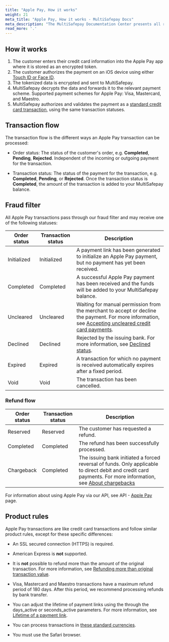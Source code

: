 ```yaml
---
title: "Apple Pay, How it works"
weight: 21
meta_title: "Apple Pay, How it works - MultiSafepay Docs"
meta_description: "The MultiSafepay Documentation Center presents all relevant information about our Plugins and API. You can also find support pages for payment methods, tools and general questions as well as the contact details of our Support and Integration Teams."
read_more: '.'
---
```


## How it works

1. The customer enters their credit card information into the Apple Pay app where it is stored as an encrypted token. 
2. The customer authorizes the payment on an iOS device using either [Touch ID or Face ID](https://www.apple.com/apple-pay). 
3. The tokenized data is encrypted and sent to MultiSafepay.
4. MultiSafepay decrypts the data and forwards it to the relevant payment scheme. Supported payment schemes for Apple Pay: Visa, Mastercard, and Maestro.
5. MultiSafepay authorizes and validates the payment as a [standard credit card transaction](/payment-methods/credit-and-debit-cards), using the same transaction statuses.

## Transaction flow

The transaction flow is the different ways an Apple Pay transaction can be processed:

- Order status: The status of the customer's order, e.g. **Completed**, **Pending**, **Rejected**. Independent of the incoming or outgoing payment for the transaction.

- Transaction status: The status of the payment for the transaction, e.g. **Completed**, **Pending**, or **Rejected**. Once the transaction status is **Completed**, the amount of the transaction is added to your MultiSafepay balance.

## Fraud filter

All Apple Pay transactions pass through our fraud filter and may receive one of the following statuses:

| Order status                      | Transaction status      | Description |
|--------------------------------|-----------|-----------------------------------------------------------------------------------------|
| Initialized | Initialized | A payment link has been generated to initialize an Apple Pay payment, but no payment has yet been received.  | 
| Completed   | Completed   | A successful Apple Pay payment has been received and the funds will be added to your MultiSafepay balance.   | 
| Uncleared   | Uncleared   |  Waiting for manual permission from the merchant to accept or decline the payment. For more information, see [Accepting uncleared credit card payments](/faq/risk-and-fraud/how-to-accept-an-uncleared-transaction).  | 
| Declined    | Declined    | Rejected by the issuing bank. For more information, see [Declined status](/faq/general/declined-status). | 
| Expired     | Expired     | A transaction for which no payment is received automatically expires after a fixed period.  | 
| Void        | Void    | The transaction has been cancelled.   | 

### Refund flow

| Order status                      | Transaction status      | Description |
|--------------------------------|-----------|-----------------------------------------------------------------------------------------|
| Reserved       | Reserved    | The customer has requested a refund. | 
| Completed      | Completed   | The refund has been successfully processed.  | 
| Chargeback     | Completed   | The issuing bank initiated a forced reversal of funds. Only applicable to direct debit and credit card payments. For more information, see [About chargebacks](/faq/chargebacks/about-chargebacks)         |               

For information about using Apple Pay via our API, see API - [Apple Pay](/api/#applepay) page.

## Product rules

Apple Pay transactions are like credit card transactions and follow similar product rules, except for these specific differences:

- An SSL secured connection (HTTPS) is required.

- American Express is **not** supported.

- It is **not** possible to refund more than the amount of the original transaction. For more information, see [Refunding more than original transaction value](/faq/finance/refunding-more-than-original-transaction-value).

- Visa, Mastercard and Maestro transactions have a maximum refund period of 180 days. After this period, we recommend processing refunds by bank transfer.

- You can adjust the lifetime of payment links using the through the days_active or seconds_active parameters. For more information, see [Lifetime of a payment link](/faq/api/lifetime-of-a-payment-link).

* You can process transactions in [these standard currencies](/faq/general/currencies-supported).

- You must use the Safari browser.
